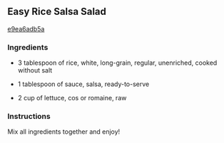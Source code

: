 ## Easy Rice Salsa Salad

[e9ea6adb5a](http://www.food.com/recipe/easy-rice-salsa-salad-234363)

### Ingredients

 - 3 tablespoon of rice, white, long-grain, regular, unenriched, cooked without salt

 - 1 tablespoon of sauce, salsa, ready-to-serve

 - 2 cup of lettuce, cos or romaine, raw

### Instructions

Mix all ingredients together and enjoy!